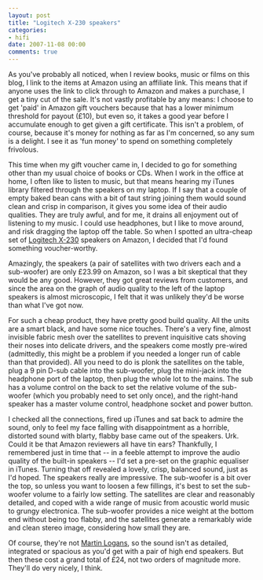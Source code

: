 ```yaml
---
layout: post
title: "Logitech X-230 speakers"
categories:
- hifi
date: 2007-11-08 00:00
comments: true
---
```


<p>As you've probably all noticed, when I review books, music or films on this blog, I link to the items at Amazon using an affiliate link. This means that if anyone uses the link to click through to Amazon and makes a purchase, I get a tiny cut of the sale. It's not vastly profitable by any means: I choose to get 'paid' in Amazon gift vouchers because that has a lower minimum threshold for payout (&pound;10), but even so, it takes a good year before I accumulate enough to get given a gift certificate. This isn't a problem, of course, because it's money for nothing as far as I'm concerned, so any sum is a delight. I see it as 'fun money' to spend on something completely frivolous.</p>

<p>This time when my gift voucher came in, I decided to go for something other than my usual choice of books or CDs. When I work in the office at home, I often like to listen to music, but that means hearing my iTunes library filtered through the speakers on my laptop. If I say that a couple of empty baked bean cans with a bit of taut string joining them would sound clean and crisp in comparison, it gives you some idea of their audio qualities. They are truly awful, and for me, it drains all enjoyment out of listening to my music. I could use headphones, but I like to move around, and risk dragging the laptop off the table. So when I spotted an ultra-cheap set of <a href="http://www.amazon.co.uk/exec/obidos/ASIN/B00069ZEA6/butshesagirl-21/">Logitech X-230</a> speakers on Amazon, I decided that I'd found something voucher-worthy.</p>

<p>Amazingly, the speakers (a pair of satellites with two drivers each and a sub-woofer) are only &pound;23.99 on Amazon, so I was a bit skeptical that they would be any good. However, they got great reviews from customers, and since the area on the graph of audio quality to the left of the laptop speakers is almost microscopic, I felt that it was unlikely they'd be worse than what I've got now.</p>

<p>For such a cheap product, they have pretty good build quality. All the units are a smart black, and have some nice touches. There's a very fine, almost invisible fabric mesh over the satellites to prevent inquisitive cats shoving their noses into delicate drivers, and the speakers come mostly pre-wired (admittedly, this might be a problem if you needed a longer run of cable than that provided). All you need to do is plonk the satellites on the table, plug a 9 pin D-sub cable into the sub-woofer, plug the mini-jack into the headphone port of the laptop, then plug the whole lot to the mains. The sub has a volume control on the back to set the relative volume of the sub-woofer (which you probably need to set only once), and the right-hand speaker has a master volume control, headphone socket and power button.</p>

<p>I checked all the connections, fired up iTunes and sat back to admire the sound, only to feel my face falling with disappointment as a horrible, distorted sound with blarty, flabby base came out of the speakers. Urk. Could it be that Amazon reviewers all have tin ears? Thankfully, I remembered just in time that -- in a feeble attempt to improve the audio quality of the built-in speakers -- I'd set a pre-set on the graphic equaliser in iTunes. Turning that off revealed a lovely, crisp, balanced sound, just as I'd hoped. The speakers really are impressive. The sub-woofer is a bit over the top, so unless you want to loosen a few fillings, it's best to set the sub-woofer volume to a fairly low setting. The satellites are clear and reasonably detailed, and coped with a wide range of music from acoustic world music to grungy electronica. The sub-woofer provides a nice weight at the bottom end without being too flabby, and the satellites generate a remarkably wide and clean stereo image, considering how small they are.</p>

<p>Of course, they're not <a href="http://www.martinlogan.com/">Martin Logans</a>, so the sound isn't as detailed, integrated or spacious as you'd get with a pair of high end speakers. But then these cost a grand total of &pound;24, not two orders of magnitude more. They'll do very nicely, I think.</p>


